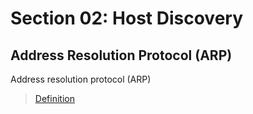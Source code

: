 # Section 02: Host Discovery

## Address Resolution Protocol (ARP)
Address resolution protocol (ARP)

> [Definition](../definitions/definitions_A.md#address-resolution-protocol)
